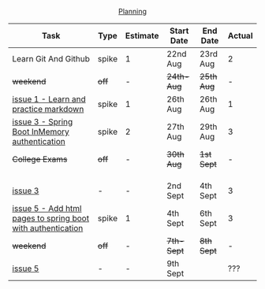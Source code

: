 <p align="center"><ins>Planning</ins></p>

| Task                                                                                                                      | Type    | Estimate | Start Date   | End Date     | Actual |
|---------------------------------------------------------------------------------------------------------------------------|---------|----------|--------------|--------------|--------|
| Learn Git And Github                                                                                                      | spike   | 1        | 22nd Aug     | 23rd Aug     | 2      |
| ~~weekend~~                                                                                                               | ~~off~~ | -        | ~~24th-Aug~~ | ~~25th Aug~~ | -      |
| [issue 1 - Learn and practice markdown](https://github.com/collaboncode/learning-platform/issues/1)                       | spike   | 1        | 26th Aug     | 26th Aug     | 1      |
| [issue 3 - Spring Boot InMemory authentication](https://github.com/collaboncode/learning-platform/issues/3)               | spike   | 2        | 27th Aug     | 29th Aug     | 3      |
| ~~College Exams~~                                                                                                         | ~~off~~ | -        | ~~30th Aug~~ | ~~1st Sept~~ | -      |
|                                                                                                                           |         |          |              |              |        |
|                                                                                                                           |         |          |              |              |        |
|                                                                                                                           |         |          |              |              |        |
| [issue 3](https://github.com/collaboncode/learning-platform/issues/3)                                                     | -       | -        | 2nd Sept     | 4th Sept     | 3      |
| [issue 5 - Add html pages to spring boot with authentication](https://github.com/collaboncode/learning-platform/issues/5) | spike   | 1        | 4th Sept     | 6th Sept     | 3      |
| ~~weekend~~                                                                                                               | ~~off~~ | -        | ~~7th-Sept~~ | ~~8th Sept~~ | -      |
| [issue 5](https://github.com/collaboncode/learning-platform/issues/5)                                                     | -       | -        | 9th Sept     |              | ???    |
